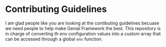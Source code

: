 # Contributing Guidelines
I am glad people like you are looking at the contibuting guidelines becuase we need people to help make Genial Framework the best. This repository is in charge of converting th env configuration values into a custom array that can be accessed through a global `env` function.
